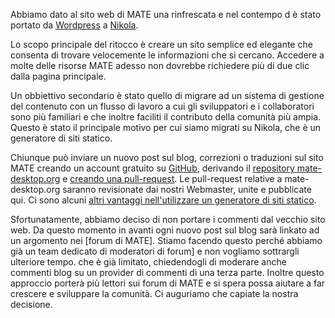 <!-- 
.. link: 
.. description: 
.. tags: News
.. date: 2013/10/31 12:15:00
.. title: Rinfrescato il look al sito web
.. slug: website-redesign
.. author: Martin Wimpress
-->

Abbiamo dato al sito web di MATE una rinfrescata e nel contempo d è stato portato da [Wordpress](https://www.wordpress.org) a [Nikola](https://getnikola.com).

Lo scopo principale del ritocco è creare un sito semplice ed elegante 
che consenta di trovare velocemente le informazioni che si cercano.
Accedere
a molte delle risorse MATE adesso non dovrebbe richiedere più di due clic dalla
pagina principale.

Un obbiettivo secondario è stato quello di migrare ad un sistema di gestione del contenuto con
un flusso di lavoro a cui gli sviluppatori e i collaboratori sono più familiari
e che inoltre faciliti il contributo della comunità più ampia. Questo
è stato il principale motivo per cui siamo migrati su Nikola, che è un
generatore di siti statico.

Chiunque può inviare un nuovo post sul blog, correzioni o traduzioni sul sito MATE creando un account gratuito su  [GitHub](Markdown), derivando il 
[repository mate-desktop.org](https://github.com/mate-desktop/mate-desktop.org)
e [creando una pull-request](https://help.github.com/articles/creating-a-pull-request).
Le pull-request relative a mate-desktop.org saranno revisionate dai nostri Webmaster, unite e pubblicate qui. Ci sono alcuni [altri vantaggi nell'utilizzare un generatore di siti statico](https://getnikola.com/handbook.html#why-static).

Sfortunatamente, abbiamo deciso di non portare i commenti dal vecchio
sito web. Da questo momento in avanti ogni nuovo post sul blog sarà linkato
ad un argomento nei [forum di MATE]. Stiamo
facendo questo perché abbiamo già un team dedicato di moderatori di forum]
e non vogliamo sottrargli ulteriore tempo. che è già limitato, chiedendogli di moderare anche commenti blog su un provider di commenti di una terza parte. Inoltre
questo approccio 
porterà più lettori sui forum di MATE e si spera possa aiutare a far crescere e sviluppare la comunità. Ci auguriamo che capiate la nostra decisione.
